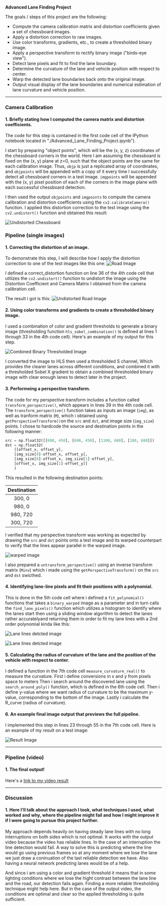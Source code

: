 **Advanced Lane Finding Project**

The goals / steps of this project are the following:

* Compute the camera calibration matrix and distortion coefficients given a set of chessboard images.
* Apply a distortion correction to raw images.
* Use color transforms, gradients, etc., to create a thresholded binary image.
* Apply a perspective transform to rectify binary image ("birds-eye view").
* Detect lane pixels and fit to find the lane boundary.
* Determine the curvature of the lane and vehicle position with respect to center.
* Warp the detected lane boundaries back onto the original image.
* Output visual display of the lane boundaries and numerical estimation of lane curvature and vehicle position.

[//]: # (Image References)

[image1]: ./examples/undistort_output.jpg "Undistorted Chess board"
[image2]: ./test_images/test2.jpg "Road Transformed"
[image3]: ./examples/undistort_road_output.jpg "Undistorted Road"
[image4]: ./examples/binary_combo_example.jpg "Binary Example"
[image5]: ./examples/warped.jpg "Warp Example"
[image6]: ./examples/color_fit_lines_1.jpg "Fit Visual"
[image7]: ./examples/color_fit_lines_2.jpg "Fit Visual"
[image8]: ./examples/example_output.jpg "Output"
[video1]: ./project_video.mp4 "Video"

---

### Camera Calibration

#### 1. Briefly stating how I computed the camera matrix and distortion coefficients.

The code for this step is contained in the first code cell of the IPython notebook located in "./Advanced_Lane_Finding_Project.ipynb").  

I start by preparing "object points", which will be the (x, y, z) coordinates of the chessboard corners in the world. Here I am assuming the chessboard is fixed on the (x, y) plane at z=0, such that the object points are the same for each calibration image.  Thus, `objp` is just a replicated array of coordinates, and `objpoints` will be appended with a copy of it every time I successfully detect all chessboard corners in a test image.  `imgpoints` will be appended with the (x, y) pixel position of each of the corners in the image plane with each successful chessboard detection.  

I then used the output `objpoints` and `imgpoints` to compute the camera calibration and distortion coefficients using the `cv2.calibrateCamera()` function.  I applied this distortion correction to the test image using the `cv2.undistort()` function and obtained this result: 

![Undistorted Chessboard][image1]

### Pipeline (single images)

#### 1. Correcting the distortion of an image.

To demonstrate this step, I will describe how I apply the distortion correction to one of the test images like this one:
![Road Image][image2]

I defined a correct_distortion function on line 36 of the 4th code cell that utilizes the `cv2.undistort()` function to undistort the image using the Distortion Coefficient and Camera Matrix I obtained from the camera calibration cell.

The result i got is this:
![Undistorted Road Image][image3]

#### 2. Using color transforms and gradients to create a thresholded binary image. 

I used a combination of color and gradient thresholds to generate a binary image (thresholding function `hls_sobel_combination()` is defined at lines 1 through 33 in the 4th code cell).  Here's an example of my output for this step.

![Combined Binary Thresholded Image][image4]

I converted the image to HLS then used a thresholded S channel, Which provides the clearer lanes across different conditions, and combined it with a thresholded Sobel X gradient to obtain a combined thresholded binary image with clear enough lanes to detect later in the project.

#### 3. Performeing a perspective transform.

The code for my perspective transform includes a function called `transform_perspective()`, which appears in lines 39 in the 4th code cell.  The `transform_perspective()` function takes as inputs an image (`img`), as well as tranform matrix (`M`), which i obtained using `getPerspectiveTransform()`on the `src` and `dst`, and image size (`img_size`) points.  I chose to hardcode the source and destination points in the following manner:

```python
src = np.float32([[600, 450], [690, 450], [1100, 680], [280, 680]])
dst = np.float32(
    [[offset_x, offset_y], 
    [img_size[0]-offset_x, offset_y], 
    [img_size[0]-offset_x, img_size[1]-offset_y], 
    [offset_x, img_size[1]-offset_y]]
    )
```

This resulted in the following destination points:

| Destination   | 
|:-------------:|
| 300, 0        |
| 980, 0        |
| 980, 720      |
| 300, 720      |

I verified that my perspective transform was working as expected by drawing the `src` and `dst` points onto a test image and its warped counterpart to verify that the lines appear parallel in the warped image.

![warped image][image5]

I also prepared a `untransform_perspective()` using an inverse transform matrix (`Minv`) which i made using the `getPerspectiveTransform()` on the `src` and `dst` swicthed. 

#### 4. Identifying lane-line pixels and fit their positions with a polynomial.

This is done in the 5th code cell where i defined a `fit_polynomial()` functions that takes a `binary_warped` image as a parameter and in turn calls the `find_lane_pixels()` function which utilizes a histogram to identify where the lanes start then using a sliding window algorithm to detect the lanes rather accuratelyand returning them in order to fit my lane lines with a 2nd order polynomial kinda like this:

![Lane lines detcted image][image6]

![Lane lines detcted image][image7]

#### 5. Calculating the radius of curvature of the lane and the position of the vehicle with respect to center.

I defined a function in the 7th code cell `measure_curvature_real()` to measure the curvature.
First i define conversions in x and y from pixels space to meters
Then i search around the discovered lane using the `search_around_poly()` function, which is defined in the 6th code cell.
Then i define y-value where we want radius of curvature to be the maximum y-value, corresponding to the bottom of the image.
Lastly i calculate the R_curve (radius of curvature).

#### 6. An example final image output that previews the full pipeline.

I implemented this step in lines 23 through 55 in the 7th code cell. Here is an example of my result on a test image:

![Result Image][image8]

---

### Pipeline (video)

#### 1. The final output!

Here's a [link to my video result](./output_video.mp4)

---

### Discussion

#### 1. Here I'll talk about the approach I took, what techniques I used, what worked and why, where the pipeline might fail and how I might improve it if I were going to pursue this project further.

My approach depends heavily on having steady lane lines with no long interruptions on both sides which is not optimal. 
It works with the output video because the video has reliable lines.
In the case of an interruption the line detection would fail. A way to solve this is predicting where the line would go using previous frames so at any moment where we lose the lane we just draw a coninuation of the last reliable detection we have. Also having a neural network predicting lanes would be of a help.

And since i am using a color and gradient threshold it means that in some lighting conditions where we lose the hight contrast between the lane line and the road, our detection fails again. Finding a more reliable thresholding technique might help here.
But in the case of the output video, the conditions are optimal and clear so the applied thresholding is quite sufficient.